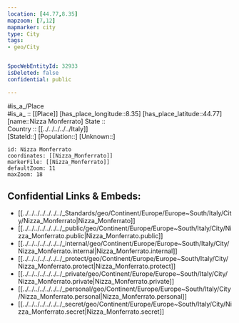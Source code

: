 ```yaml
---
location: [44.77,8.35] 
mapzoom: [7,12] 
mapmarker: city 
type: City
tags:
- geo/City


SpocWebEntityId: 32933
isDeleted: false
confidential: public

---
```

#is_a_/Place  
#is_a_ :: [[Place]] 
[has_place_longitude::8.35] 
[has_place_latitude::44.77] 
[name::Nizza Monferrato] 
State ::  
Country :: [[../../../../../Italy]]  
[StateId::] 
[Population::] 
[Unknown::] 


```leaflet
id: Nizza Monferrato
coordinates: [[Nizza_Monferrato]] 
markerFile: [[Nizza_Monferrato]] 
defaultZoom: 11 
maxZoom: 18
```


## Confidential Links & Embeds: 
- [[../../../../../../../_Standards/geo/Continent/Europe/Europe~South/Italy/City/Nizza_Monferrato|Nizza_Monferrato]] 
- [[../../../../../../../_public/geo/Continent/Europe/Europe~South/Italy/City/Nizza_Monferrato.public|Nizza_Monferrato.public]] 
- [[../../../../../../../_internal/geo/Continent/Europe/Europe~South/Italy/City/Nizza_Monferrato.internal|Nizza_Monferrato.internal]] 
- [[../../../../../../../_protect/geo/Continent/Europe/Europe~South/Italy/City/Nizza_Monferrato.protect|Nizza_Monferrato.protect]] 
- [[../../../../../../../_private/geo/Continent/Europe/Europe~South/Italy/City/Nizza_Monferrato.private|Nizza_Monferrato.private]] 
- [[../../../../../../../_personal/geo/Continent/Europe/Europe~South/Italy/City/Nizza_Monferrato.personal|Nizza_Monferrato.personal]] 
- [[../../../../../../../_secret/geo/Continent/Europe/Europe~South/Italy/City/Nizza_Monferrato.secret|Nizza_Monferrato.secret]] 
